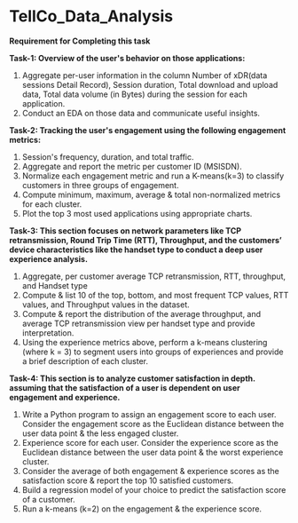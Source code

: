 # TellCo_Data_Analysis

**Requirement for Completing this task**

**Task-1:
Overview of the user's behavior on those applications:**
  1. Aggregate per-user information in the column
      Number of xDR(data sessions Detail Record), 
      Session duration, 
      Total download and upload data,
      Total data volume (in Bytes) during the session for each application.
  2. Conduct an EDA on those data and communicate useful insights.

**Task-2:
Tracking the user's engagement using the following engagement metrics:**
  1. Session's frequency, duration, and total traffic.
  2. Aggregate and report the metric per customer ID (MSISDN).
  3. Normalize each engagement metric and run a K-means(k=3) to classify customers in three groups of engagement.
  4. Compute minimum, maximum, average & total non-normalized metrics for each cluster.
  5. Plot the top 3 most used applications using appropriate charts.

**Task-3:
This section focuses on network parameters like TCP retransmission, Round Trip Time (RTT), Throughput, and the customers’ device characteristics like the handset type to conduct a deep user experience analysis.**
  1. Aggregate, per customer average TCP retransmission, RTT, throughput, and       Handset type
  2. Compute & list 10 of the top, bottom, and most frequent TCP values, RTT values, and Throughput values in the dataset.
  3. Compute & report the distribution of the average throughput, and average TCP retransmission view per handset type and provide interpretation.
  4. Using the experience metrics above, perform a k-means clustering (where k = 3) to segment users into groups of experiences and provide a brief description of each cluster.

**Task-4:
This section is to analyze customer satisfaction in depth. assuming that the satisfaction of a user is dependent on user engagement and experience.**
  1. Write a Python program to assign an engagement score to each user. Consider the engagement score as the Euclidean distance between the user data point & the less engaged cluster.
  2. Experience score for each user. Consider the experience score as the Euclidean distance between the user data point & the worst experience cluster.
  3. Consider the average of both engagement & experience scores as  the satisfaction score & report the top 10 satisfied customers.
  4. Build a regression model of your choice to predict the satisfaction score of a customer.
  5. Run a k-means (k=2) on the engagement & the experience score.









